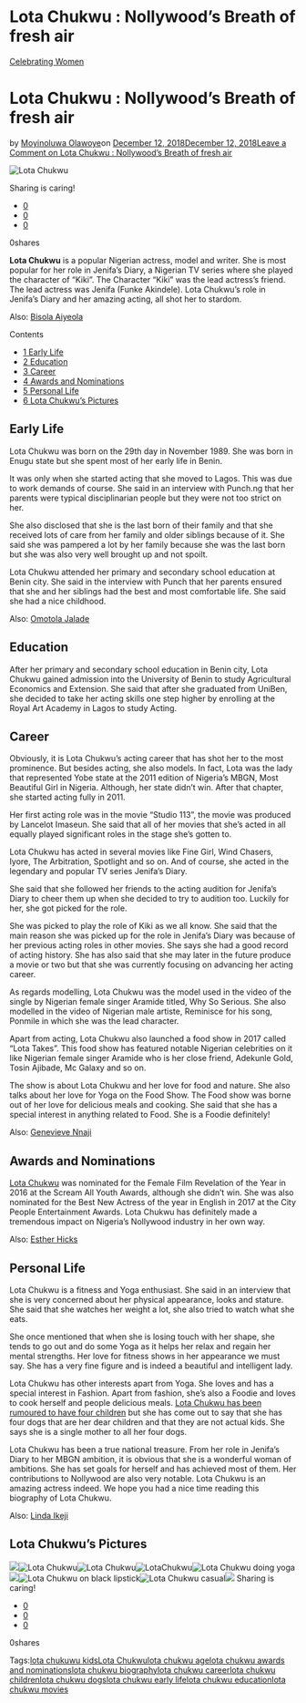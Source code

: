 # Lota Chukwu : Nollywood’s Breath of fresh air

[Celebrating Women](https://estheradeniyi.com/category/celebrating-women/)
# Lota Chukwu : Nollywood&#x2019;s Breath of fresh air

by [Moyinoluwa Olawoye](https://estheradeniyi.com/author/moyinolawoye/)on [December 12, 2018December 12, 2018](https://estheradeniyi.com/lota-chukwu/)[Leave a Comment on Lota Chukwu : Nollywood&#x2019;s Breath of fresh air](https://estheradeniyi.com/lota-chukwu/#respond)

![Lota Chukwu](images\Lota-Chukwu-Featured-Image-.png)

Sharing is caring!

- [0](https://www.facebook.com/sharer/sharer.php?u=https%3A%2F%2Festheradeniyi.com%2Flota-chukwu%2F&amp;t=Lota%20Chukwu%20%3A%20Nollywood%27s%20Breath%20of%20fresh%20air)
- [0](https://twitter.com/intent/tweet?text=Lota%20Chukwu%20%3A%20Nollywood%27s%20Breath%20of%20fresh%20air&amp;url=https%3A%2F%2Festheradeniyi.com%2Flota-chukwu%2F)
- [0](#)

0shares

**Lota Chukwu** is a popular Nigerian actress, model and writer. She is most popular for her role in Jenifa&#x2019;s Diary, a Nigerian TV series where she played the character of &#x201C;Kiki&#x201D;. The Character &#x201C;Kiki&#x201D; was the lead actress&#x2019;s friend. The lead actress was Jenifa (Funke Akindele). Lota Chukwu&#x2019;s role in Jenifa&#x2019;s Diary and her amazing acting, all shot her to stardom.

Also: [Bisola Aiyeola](https://estheradeniyi.com/bisola-aiyeola/)

Contents

- [1 Early Life](#Early_Life)
- [2 Education](#Education)
- [3 Career](#Career)
- [4 Awards and Nominations](#Awards_and_Nominations)
- [5 Personal Life](#Personal_Life)
- [6 Lota Chukwu&#x2019;s Pictures](#Lota_Chukwu8217s_Pictures)

## Early Life

Lota Chukwu was born on the 29th day in November 1989. She was born in Enugu state but she spent most of her early life in Benin.

It was only when she started acting that she moved to Lagos. This was due to work demands of course. She said in an interview with Punch.ng that her parents were typical disciplinarian people but they were not too strict on her.

She also disclosed that she is the last born of their family and that she received lots of care from her family and older siblings because of it. She said she was pampered a lot by her family because she was the last born but she was also very well brought up and not spoilt.

Lota Chukwu attended her primary and secondary school education at Benin city. She said in the interview with Punch that her parents ensured that she and her siblings had the best and most comfortable life. She said she had a nice childhood.

Also: [Omotola Jalade](https://estheradeniyi.com/omotola-jalade-ekeinde/)

## Education

After her primary and secondary school education in Benin city, Lota Chukwu gained admission into the University of Benin to study Agricultural Economics and Extension. She said that after she graduated from UniBen, she decided to take her acting skills one step higher by enrolling at the Royal Art Academy in Lagos to study Acting.

## Career

Obviously, it is Lota Chukwu&#x2019;s acting career that has shot her to the most prominence. But besides acting, she also models. In fact, Lota was the lady that represented Yobe state at the 2011 edition of Nigeria&#x2019;s MBGN, Most Beautiful Girl in Nigeria. Although, her state didn&#x2019;t win. After that chapter, she started acting fully in 2011.

Her first acting role was in the movie &#x201C;Studio 113&#x201D;, the movie was produced by Lancelot Imaseun. She said that all of her movies that she&#x2019;s acted in all equally played significant roles in the stage she&#x2019;s gotten to.

Lota Chukwu has acted in several movies like Fine Girl, Wind Chasers, Iyore, The Arbitration, Spotlight and so on. And of course, she acted in the legendary and popular TV series Jenifa&#x2019;s Diary.

She said that she followed her friends to the acting audition for Jenifa&#x2019;s Diary to cheer them up when she decided to try to audition too. Luckily for her, she got picked for the role.

She was picked to play the role of Kiki as we all know. She said that the main reason she was picked up for the role in Jenifa&#x2019;s Diary was because of her previous acting roles in other movies. She says she had a good record of acting history. She has also said that she may later in the future produce a movie or two but that she was currently focusing on advancing her acting career.

As regards modelling, Lota Chukwu was the model used in the video of the single by Nigerian female singer Aramide titled, Why So Serious. She also modelled in the video of Nigerian male artiste, Reminisce for his song, Ponmile in which she was the lead character.

Apart from acting, Lota Chukwu also launched a food show in 2017 called &#x201C;Lota Takes&#x201D;. This food show has featured notable Nigerian celebrities on it like Nigerian female singer Aramide who is her close friend, Adekunle Gold, Tosin Ajibade, Mc Galaxy and so on.

The show is about Lota Chukwu and her love for food and nature. She also talks about her love for Yoga on the Food Show. The Food show was borne out of her love for delicious meals and cooking. She said that she has a special interest in anything related to Food. She is a Foodie definitely!

Also: [Genevieve Nnaji](https://estheradeniyi.com/genevieve-nnaji/)

## Awards and Nominations

[Lota Chukwu](https://en.wikipedia.org/wiki/Lota_Chukwu) was nominated for the Female Film Revelation of the Year in 2016 at the Scream All Youth Awards, although she didn&#x2019;t win. She was also nominated for the Best New Actress of the year in English in 2017 at the City People Entertainment Awards. Lota Chukwu has definitely made a tremendous impact on Nigeria&#x2019;s Nollywood industry in her own way.

Also: [Esther Hicks](https://estheradeniyi.com/esther-hicks/)

## Personal Life

Lota Chukwu is a fitness and Yoga enthusiast. She said in an interview that she is very concerned about her physical appearance, looks and stature. She said that she watches her weight a lot, she also tried to watch what she eats.

She once mentioned that when she is losing touch with her shape, she tends to go out and do some Yoga as it helps her relax and regain her mental strengths. Her love for fitness shows in her appearance we must say. She has a very fine figure and is indeed a beautiful and intelligent lady.

Lota Chukwu has other interests apart from Yoga. She loves and has a special interest in Fashion. Apart from fashion, she&#x2019;s also a Foodie and loves to cook herself and people delicious meals. [Lota Chukwu has been rumoured to have four children](https://www.pulse.ng/entertainment/celebrities/lota-chukwu-addresses-rumours-of-having-four-kids-id6819165.html) but she has come out to say that she has four dogs that are her dear children and that they are not actual kids. She says she is a single mother to all her four dogs.

Lota Chukwu has been a true national treasure. From her role in Jenifa&#x2019;s Diary to her MBGN ambition, it is obvious that she is a wonderful woman of ambitions. She has set goals for herself and has achieved most of them. Her contributions to Nollywood are also very notable. Lota Chukwu is an amazing actress indeed. We hope you had a nice time reading this biography of Lota Chukwu.

Also: [Linda Ikeji](https://estheradeniyi.com/linda-ikeji/)

## Lota Chukwu&#x2019;s Pictures
![](images\Lota-Chukwu-8.jpg)![Lota Chukwu](images\Lota-chukwu-5.jpg)![Lota Chukwu](images\Lota-Chukwu-11.jpg)![LotaChukwu](images\Lota-Chukwu.png)![Lota Chukwu doing yoga](images\Lota-Chukwu-2.png)![](images\Lota-Chukwu-10-1.jpg)![Lota Chukwu on black lipstick](images\Lota-Chukwu-9.jpg)![Lota Chukwu casual](images\Lota-Chukwu-12.jpg)![](images\Lota-chukwu-7.jpg)
Sharing is caring!

- [0](https://www.facebook.com/sharer/sharer.php?u=https%3A%2F%2Festheradeniyi.com%2Flota-chukwu%2F&amp;t=Lota%20Chukwu%20%3A%20Nollywood%27s%20Breath%20of%20fresh%20air)
- [0](https://twitter.com/intent/tweet?text=Lota%20Chukwu%20%3A%20Nollywood%27s%20Breath%20of%20fresh%20air&amp;url=https%3A%2F%2Festheradeniyi.com%2Flota-chukwu%2F)
- [0](#)

0shares

Tags:[lota chukuwu kids](https://estheradeniyi.com/tag/lota-chukuwu-kids/)[Lota Chukwu](https://estheradeniyi.com/tag/lota-chukwu/)[lota chukwu age](https://estheradeniyi.com/tag/lota-chukwu-age/)[lota chukwu awards and nominations](https://estheradeniyi.com/tag/lota-chukwu-awards-and-nominations/)[lota chukwu biography](https://estheradeniyi.com/tag/lota-chukwu-biography/)[lota chukwu career](https://estheradeniyi.com/tag/lota-chukwu-career/)[lota chukwu children](https://estheradeniyi.com/tag/lota-chukwu-children/)[lota chukwu dogs](https://estheradeniyi.com/tag/lota-chukwu-dogs/)[lota chukwu early life](https://estheradeniyi.com/tag/lota-chukwu-early-life/)[lota chukwu education](https://estheradeniyi.com/tag/lota-chukwu-education/)[lota chukwu movies](https://estheradeniyi.com/tag/lota-chukwu-movies/)
